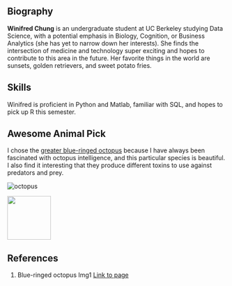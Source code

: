 ## Biography

**Winifred Chung** is an undergraduate student at UC Berkeley studying Data Science, with a potential emphasis in Biology, Cognition, or Business Analytics (she has yet to narrow down her interests). She finds the intersection of medicine and technology super exciting and hopes to contribute to this area in the future. Her favorite things in the world are sunsets, golden retrievers, and sweet potato fries.

## Skills

Winifred is proficient in Python and Matlab, familiar with SQL, and hopes to pick up R this semester.

## Awesome Animal Pick

I chose the [greater blue-ringed octopus](https://en.wikipedia.org/wiki/Greater_blue-ringed_octopus) because I have always been fascinated with octopus intelligence, and this particular species is beautiful. I also find it interesting that they produce different toxins to use against predators and prey.  

![octopus](https://upload.wikimedia.org/wikipedia/commons/thumb/f/f2/Hapalochlaena_lunulata2.JPG/800px-Hapalochlaena_lunulata2.JPG)

<img src="https://upload.wikimedia.org/wikipedia/commons/thumb/f/f2/Hapalochlaena_lunulata2.JPG/800px-Hapalochlaena_lunulata2.JPG" width="100" height="100">

## References

1. Blue-ringed octopus Img1 [Link to page](https://en.wikipedia.org/wiki/Blue-ringed_octopus#/media/File:Hapalochlaena_lunulata2.JPG)
